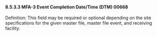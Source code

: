 #### 8.5.3.3 MFA-3 Event Completion Date/Time (DTM) 00668

Definition: This field may be required or optional depending on the site specifications for the given master file, master file event, and receiving facility.
